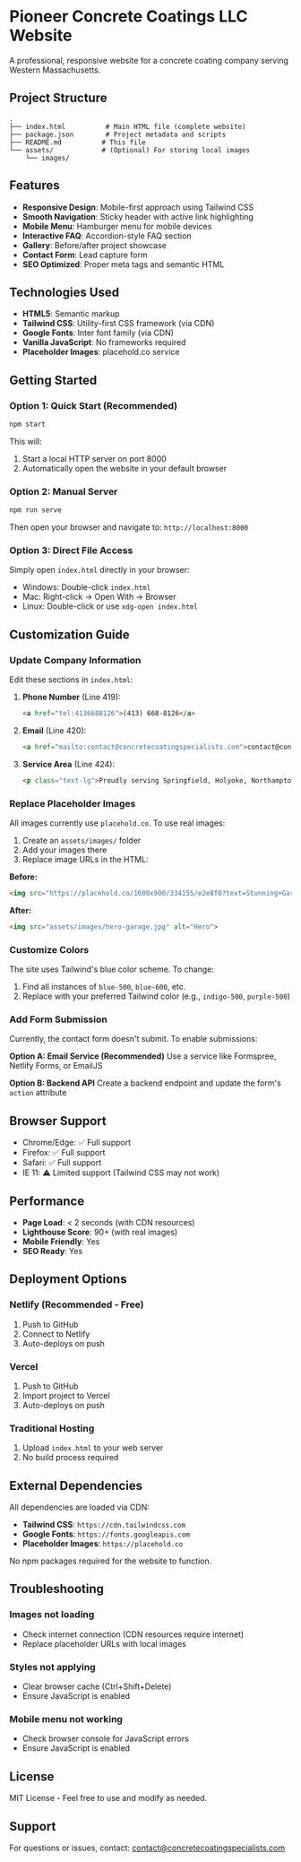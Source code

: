 # Pioneer Concrete Coatings LLC Website

A professional, responsive website for a concrete coating company serving Western Massachusetts.

## Project Structure

```
.
├── index.html          # Main HTML file (complete website)
├── package.json        # Project metadata and scripts
├── README.md          # This file
└── assets/            # (Optional) For storing local images
    └── images/
```

## Features

- **Responsive Design**: Mobile-first approach using Tailwind CSS
- **Smooth Navigation**: Sticky header with active link highlighting
- **Mobile Menu**: Hamburger menu for mobile devices
- **Interactive FAQ**: Accordion-style FAQ section
- **Gallery**: Before/after project showcase
- **Contact Form**: Lead capture form
- **SEO Optimized**: Proper meta tags and semantic HTML

## Technologies Used

- **HTML5**: Semantic markup
- **Tailwind CSS**: Utility-first CSS framework (via CDN)
- **Google Fonts**: Inter font family (via CDN)
- **Vanilla JavaScript**: No frameworks required
- **Placeholder Images**: placehold.co service

## Getting Started

### Option 1: Quick Start (Recommended)

```bash
npm start
```

This will:
1. Start a local HTTP server on port 8000
2. Automatically open the website in your default browser

### Option 2: Manual Server

```bash
npm run serve
```

Then open your browser and navigate to: `http://localhost:8000`

### Option 3: Direct File Access

Simply open `index.html` directly in your browser:
- Windows: Double-click `index.html`
- Mac: Right-click → Open With → Browser
- Linux: Double-click or use `xdg-open index.html`

## Customization Guide

### Update Company Information

Edit these sections in `index.html`:

1. **Phone Number** (Line 419):
   ```html
   <a href="tel:4136688126">(413) 668-8126</a>
   ```

2. **Email** (Line 420):
   ```html
   <a href="mailto:contact@concretecoatingspecialists.com">contact@concretecoatingspecialists.com</a>
   ```

3. **Service Area** (Line 424):
   ```html
   <p class="text-lg">Proudly serving Springfield, Holyoke, Northampton, Palmer and all of Western Massachusetts.</p>
   ```

### Replace Placeholder Images

All images currently use `placehold.co`. To use real images:

1. Create an `assets/images/` folder
2. Add your images there
3. Replace image URLs in the HTML:

**Before:**
```html
<img src="https://placehold.co/1600x900/334155/e2e8f0?text=Stunning+Garage+Floor" alt="Hero">
```

**After:**
```html
<img src="assets/images/hero-garage.jpg" alt="Hero">
```

### Customize Colors

The site uses Tailwind's blue color scheme. To change:

1. Find all instances of `blue-500`, `blue-600`, etc.
2. Replace with your preferred Tailwind color (e.g., `indigo-500`, `purple-500`)

### Add Form Submission

Currently, the contact form doesn't submit. To enable submissions:

**Option A: Email Service (Recommended)**
Use a service like Formspree, Netlify Forms, or EmailJS

**Option B: Backend API**
Create a backend endpoint and update the form's `action` attribute

## Browser Support

- Chrome/Edge: ✅ Full support
- Firefox: ✅ Full support
- Safari: ✅ Full support
- IE 11: ⚠️ Limited support (Tailwind CSS may not work)

## Performance

- **Page Load**: < 2 seconds (with CDN resources)
- **Lighthouse Score**: 90+ (with real images)
- **Mobile Friendly**: Yes
- **SEO Ready**: Yes

## Deployment Options

### Netlify (Recommended - Free)
1. Push to GitHub
2. Connect to Netlify
3. Auto-deploys on push

### Vercel
1. Push to GitHub
2. Import project to Vercel
3. Auto-deploys on push

### Traditional Hosting
1. Upload `index.html` to your web server
2. No build process required

## External Dependencies

All dependencies are loaded via CDN:
- **Tailwind CSS**: `https://cdn.tailwindcss.com`
- **Google Fonts**: `https://fonts.googleapis.com`
- **Placeholder Images**: `https://placehold.co`

No npm packages required for the website to function.

## Troubleshooting

### Images not loading
- Check internet connection (CDN resources require internet)
- Replace placeholder URLs with local images

### Styles not applying
- Clear browser cache (Ctrl+Shift+Delete)
- Ensure JavaScript is enabled

### Mobile menu not working
- Check browser console for JavaScript errors
- Ensure JavaScript is enabled

## License

MIT License - Feel free to use and modify as needed.

## Support

For questions or issues, contact: contact@concretecoatingspecialists.com

